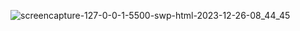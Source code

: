 ![screencapture-127-0-0-1-5500-swp-html-2023-12-26-08_44_45](https://github.com/Zaid2021info/Swap-two-variables/assets/135250975/1d32c4c5-2dd7-4300-99c4-a27de40c2d54)
